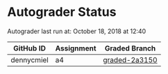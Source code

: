 # Autograder Status
Autograder last run at: October 18, 2018 at 12:40

| GitHub ID | Assignment | Graded Branch |
|-----------|------------|---------------|
| dennycmiel | a4 | [graded-2a3150](https://github.com/Fall2018COMP401-001/a4-dennycmiel/tree/graded-2a3150) | 
